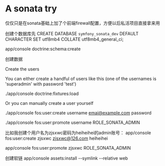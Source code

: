 A sonata try
===========================

仅仅只是在sonata基础上加了个前端firewall配置，方便以后私活项目直接拿来用

创建个数据库先
CREATE DATABASE `symfony_sonata_dev` DEFAULT CHARACTER SET utf8mb4 COLLATE utf8mb4_general_ci;

app/console doctrine:schema:create

创建数据

Create the users

You can either create a handful of users like this (one of the usernames is 'superadmin' with password 'test')

./app/console doctrine:fixtures:load

Or you can manually create a user yourself

./app/console fos:user:create username emai@example.com password


./app/console fos:user:promote username ROLE_SONATA_ADMIN



比如我创建个用户名为zjsxwc密码为heiheihei的admin账号：
app/console fos:user:create zjsxwc zjsxwc@126.com heiheihei


app/console fos:user:promote zjsxwc ROLE_SONATA_ADMIN



创建软链
app/console assets:install --symlink --relative web



